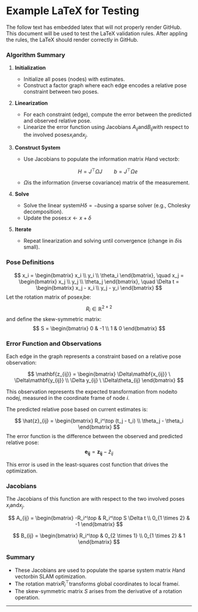 # Example LaTeX for Testing
The follow text has embedded latex that will not properly render GitHub. This document will be used to test the LaTeX validation rules.  After appling the rules, the LaTeX should render correctly in GitHub.

### Algorithm Summary

1. **Initialization**

   - Initialize all poses (nodes) with estimates.
   - Construct a factor graph where each edge encodes a relative pose constraint between two poses.

2. **Linearization**

   - For each constraint (edge), compute the error between the predicted and observed relative pose.
   - Linearize the error function using Jacobians $A_{ij}$and$B_{ij}$with respect to the involved poses$x_i$and$x_j$.

3. **Construct System**

   - Use Jacobians to populate the information matrix $H$and vector$b$:

     $$
H = J^\top \Omega J \qquad b = J^\top \Omega e
$$

   - $\Omega$is the information (inverse covariance) matrix of the measurement.

4. **Solve**

   - Solve the linear system$H \delta = -b$using a sparse solver (e.g., Cholesky decomposition).
   - Update the poses:$x \leftarrow x + \delta$

5. **Iterate**

   - Repeat linearization and solving until convergence (change in $\delta$is small).

### Pose Definitions

$$
x_i = \begin{bmatrix} x_i \\ y_i \\ \theta_i \end{bmatrix}, \quad
x_j = \begin{bmatrix} x_j \\ y_j \\ \theta_j \end{bmatrix}, \quad
\Delta t = \begin{bmatrix} x_j - x_i \\ y_j - y_i \end{bmatrix}
$$
Let the rotation matrix of pose$x_i$be:
$$
R_i \in \mathbb{R}^{2 \times 2}
$$
and define the skew-symmetric matrix:
$$
S = \begin{bmatrix}
0 & -1 \\
1 & 0
\end{bmatrix}
$$

### Error Function and Observations

Each edge in the graph represents a constraint based on a relative pose observation:

$$
\mathbf{z_{ij}} = 
\begin{bmatrix} 
\Delta\mathbf{x_{ij}} \ \Delta\mathbf{y_{ij}} \\ 
\Delta y_{ij} \ \Delta\theta_{ij} \end{bmatrix}
$$

This observation represents the expected transformation from node$i$to node$j$, measured in the coordinate frame of node $i$.

The predicted relative pose based on current estimates is:

$$
\hat{z}_{ij} = \begin{bmatrix} 
R_i^\top (t_j - t_i) \\ 
\theta_j - \theta_i \end{bmatrix}
$$
The error function is the difference between the observed and predicted relative pose:
$$
\mathbf{e_{ij}} = \mathbf{z_{ij}} - \hat{z}_{ij}
$$

This error is used in the least-squares cost function that drives the optimization.

### Jacobians

The Jacobians of this function are with respect to the two involved poses $x_i$and$x_j$.

$$
A_{ij} =
\begin{bmatrix}
-R_i^\top & R_i^\top S \Delta t \\
0_{1 \times 2} & -1
\end{bmatrix}
$$

$$
B_{ij} =
\begin{bmatrix}
R_i^\top & 0_{2 \times 1} \\
0_{1 \times 2} & 1
\end{bmatrix}
$$

### Summary

- These Jacobians are used to populate the sparse system matrix $H$and vector$b$in SLAM optimization.
- The rotation matrix$R_i^\top$transforms global coordinates to local frame$i$.
- The skew-symmetric matrix $S$ arises from the derivative of a rotation operation.

---
<br><br><br><br>

